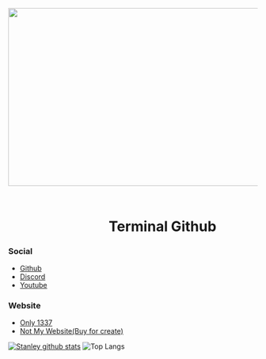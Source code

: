 <p>&nbsp;</p>
<p>&nbsp;</p>
<h2 style="text-align: center;"><strong><img src="https://ptb.discord.com/channels/@me/781558368577257483/786254956201771018" alt="" width="720" height="360" />&nbsp; </strong></h2>
<h1 style="text-align: center;"><strong>&nbsp;&nbsp;&nbsp;&nbsp;&nbsp;&nbsp;&nbsp;&nbsp;&nbsp;&nbsp;&nbsp;&nbsp;&nbsp;&nbsp;&nbsp;&nbsp;&nbsp Terminal Github</strong></h1>

### Social
- [Github](https://github.com/terminalwyz)
- [Discord](terminal'root#1604)
- [Youtube](https://youtube.com/sooon)

### Website 
- [Only 1337](https://terminal.me)
- [Not My Website(Buy for create)](https://terminaldev.com)

[![Stanley github stats](https://github-readme-stats.vercel.app/api?username=terminalwyz)](https://github.com/anuraghazra/github-readme-stats)
![Top Langs](https://github-readme-stats.vercel.app/api/top-langs/?username=terminalwyz&show_icons=true&count_private=true)
